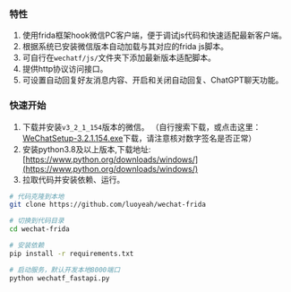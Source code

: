 ### 特性

1. 使用frida框架hook微信PC客户端，便于调试js代码和快速适配最新客户端。
2. 根据系统已安装微信版本自动加载与其对应的frida js脚本。
3. 可自行在```wechatf/js/```文件夹下添加最新版本适配脚本。
4. 提供http协议访问接口。
5. 可设置自动回复好友消息内容、开启和关闭自动回复、ChatGPT聊天功能。
### 快速开始
1. 下载并安装```v3_2_1_154```版本的微信。 （自行搜索下载，或点击这里：[WeChatSetup-3.2.1.154.exe](https://www.dngswin10.com/pcrj/15.html)下载，请注意核对数字签名是否正常）
2. 安装python3.8及以上版本,下载地址:[https://www.python.org/downloads/windows/](https://www.python.org/downloads/windows/)
3. 拉取代码并安装依赖、运行。
```bash
# 代码克隆到本地
git clone https://github.com/luoyeah/wechat-frida

# 切换到代码目录
cd wechat-frida

# 安装依赖
pip install -r requirements.txt

# 启动服务，默认开发本地8000端口
python wechatf_fastapi.py
```